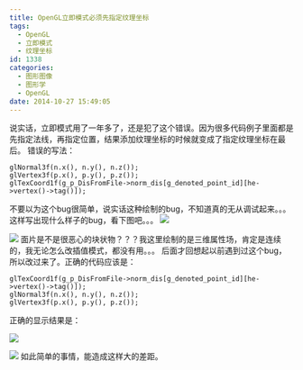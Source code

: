 ```yaml
---
title: OpenGL立即模式必须先指定纹理坐标
tags:
  - OpenGL
  - 立即模式
  - 纹理坐标
id: 1338
categories:
  - 图形图像
  - 图形学
  - OpenGL
date: 2014-10-27 15:49:05
---
```


说实话，立即模式用了一年多了，还是犯了这个错误。因为很多代码例子里面都是先指定法线，再指定位置，结果添加纹理坐标的时候就变成了指定纹理坐标在最后。
错误的写法：

``` stylus
glNormal3f(n.x(), n.y(), n.z());
glVertex3f(p.x(), p.y(), p.z());
glTexCoord1f(g_p_DisFromFile->norm_dis[g_denoted_point_id][he->vertex()->tag()]);
```

不要以为这个bug很简单，说实话这种绘制的bug，不知道真的无从调试起来。。。这样写出现什么样子的bug，看下图吧。。。
![](https://c2.staticflickr.com/8/7241/27175251640_077ce24c67_o.png)

![](https://c2.staticflickr.com/8/7691/27417552636_58c2958b6a_o.png)
面片是不是很恶心的块状物？？？我这里绘制的是三维属性场，肯定是连续的，我无论怎么改插值模式，都没有用。。。
后面才回想起以前遇到过这个bug，所以改过来了。正确的代码应该是：

``` stylus
glTexCoord1f(g_p_DisFromFile->norm_dis[g_denoted_point_id][he->vertex()->tag()]);
glNormal3f(n.x(), n.y(), n.z());
glVertex3f(p.x(), p.y(), p.z());
```

正确的显示结果是：

![](https://c2.staticflickr.com/8/7425/27380202661_e1bb2be00c_o.png)

![](https://c2.staticflickr.com/8/7541/27175250770_c2656854e3_o.png)
如此简单的事情，能造成这样大的差距。